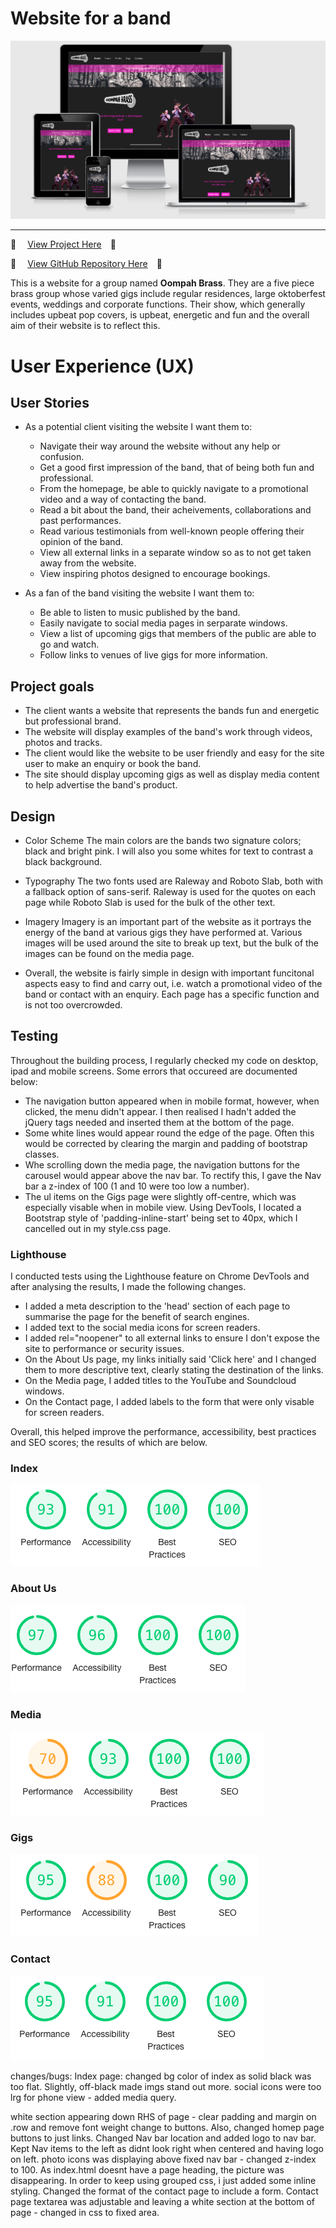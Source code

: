 # Website for a band

![An image of the website's homepage displayed on a monitor, laptop, ipad and mobile device](assets/images/readme/amiresponsive.png)

------

&#127930;&emsp; [View Project Here](https://olihickie.github.io/band_project/)&emsp;&#127930;

&#x1F3B5;&emsp; [View GitHub Repository Here](https://github.com/OliHickie/band_project)&emsp;&#x1F3B5;

This is a website for a group named **Oompah Brass**. They are a five piece brass group whose varied gigs include regular residences, large oktoberfest events, weddings and corporate functions. Their show, which generally includes upbeat pop covers, is upbeat, energetic and fun and the overall aim of their website is to reflect this.

# User Experience (UX)

## User Stories

  - As a potential client visiting the website I want them to:
    - Navigate their way around the website without any help or confusion. 
    - Get a good first impression of the band, that of being both fun and professional. 
    - From the homepage, be able to quickly navigate to a promotional video and a way of contacting the band.  
    - Read a bit about the band, their acheivements, collaborations and past performances. 
    - Read various testimonials from well-known people offering their opinion of the band. 
    - View all external links in a separate window so as to not get taken away from the website. 
    - View inspiring photos designed to encourage bookings.

  - As a fan of the band visiting the website I want them to:
    - Be able to listen to music published by the band.
    - Easily navigate to social media pages in serparate windows. 
    - View a list of upcoming gigs that members of the public are able to go and watch.
    - Follow links to venues of live gigs for more information. 

## Project goals

  - The client wants a website that represents the bands fun and energetic but professional brand. 
  - The website will display examples of the band's work through videos, photos and tracks. 
  - The client would like the website to be user friendly and easy for the site user to make an enquiry or book the band. 
  - The site should display upcoming gigs as well as display media content to help advertise the band's product.

## Design

  - Color Scheme
    The main colors are the bands two signature colors; black and bright pink. I will also you some whites for text to contrast a black background. 

  - Typography 
    The two fonts used are Raleway and Roboto Slab, both with a fallback option of sans-serif. Raleway is used for the quotes on each page while Roboto Slab is used for the bulk of the other text. 

  - Imagery
    Imagery is an important part of the website as it portrays the energy of the band at various gigs they have performed at. Various images will be used around the site to break up text, but the bulk of the images can be found on the media page. 

  - Overall, the website is fairly simple in design with important funcitonal aspects easy to find and carry out, i.e. watch a promotional video of the band or contact with an enquiry. Each page has a specific function and is not too overcrowded. 



## Testing

Throughout the building process, I regularly checked my code on desktop, ipad and mobile screens. Some errors that occureed are documented below:

  - The navigation button appeared when in mobile format, however, when clicked, the menu didn't appear. I then realised I hadn't added the jQuery tags needed and inserted them at the bottom of the page. 
  - Some white lines would appear round the edge of the page. Often this would be corrected by clearing the margin and padding of bootstrap classes. 
  - Whe scrolling down the media page, the navigation buttons for the carousel would appear above the nav bar. To rectify this, I gave the Nav bar a z-index of 100 (1 and 10 were too low a number).
  - The ul items on the Gigs page were slightly off-centre, which was especially visable when in mobile view. Using DevTools, I located a Bootstrap style of 'padding-inline-start' being set to 40px, which I cancelled out in my style.css page. 


### Lighthouse

I conducted tests using the Lighthouse feature on Chrome DevTools and after analysing the results, I made the following changes.
  - I added a meta description to the 'head' section of each page to summarise the page for the benefit of search engines. 
  - I added text to the social media icons for screen readers. 
  - I added rel="noopener" to all external links to ensure I don't expose the site to performance or security issues. 
  - On the About Us page, my links initially said 'Click here' and I changed them to more descriptive text, clearly stating the destination of the links. 
  - On the Media page, I added titles to the YouTube and Soundcloud windows. 
  - On the Contact page, I added labels to the form that were only visable for screen readers. 

Overall, this helped improve the performance, accessibility, best practices and SEO scores; the results of which are below.

### Index 
![Performance:93 Accessibility:91 Best Practices:100 SEO:100](assets/images/readme/lh-index.png)

### About Us
![Performance:97 Accessibility:96 Best Practices:100 SEO:100](assets/images/readme/lh-aboutus.png)

### Media
![Performance:70 Accessibility:93 Best Practices:100 SEO:100](assets/images/readme/lh-media.png)

### Gigs
![Performance:95 Accessibility:88 Best Practices:100 SEO:90](assets/images/readme/lh-gigs.png)

### Contact
![Performance:95 Accessibility:91 Best Practices:100 SEO:100](assets/images/readme/lh-contact.png)





changes/bugs:
Index page:
changed bg color of index as solid black was too flat. Slightly, off-black made imgs stand out more.
social icons were too lrg for phone view - added media query. 

white section appearing down RHS of page - clear padding and margin on .row and remove font weight change to buttons. Also, changed homep page buttons to just links. 
Changed Nav bar location and added logo to nav bar. Kept Nav items to the left as didnt look right when centered and having logo on left. 
photo icons was displaying above fixed nav bar - changed z-index to 100.
As index.html doesnt have a page heading, the picture was disappearing. In order to keep using grouped css, i just added some inline styling. 
Changed the format of the contact page to include a form.
Contact page textarea was adjustable and leaving a white section at the bottom of page - changed in css to fixed area. 